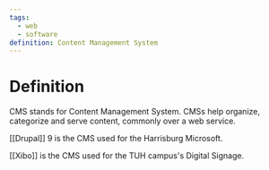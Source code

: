 ```yaml
---
tags:
  - web
  - software
definition: Content Management System
---
```

# Definition
CMS stands for Content Management System. CMSs help organize, categorize and serve content, commonly over a web service. 

[[Drupal]] 9 is the CMS used for the Harrisburg Microsoft.

[[Xibo]] is the CMS used for the TUH campus's Digital Signage.  